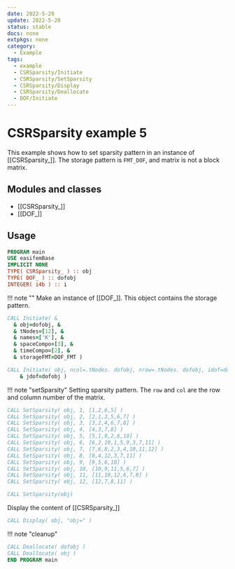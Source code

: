 ```yaml
---
date: 2022-5-20
update: 2022-5-20
status: stable
docs: none
extpkgs: none
category:
  - Example
tags:
  - example
  - CSRSparsity/Initiate
  - CSRSparsity/SetSparsity
  - CSRSparsity/Display
  - CSRSparsity/Deallocate
  - DOF/Initiate
---
```


# CSRSparsity example 5

This example shows how to set sparsity pattern in an instance of [[CSRSparsity_]]. The storage pattern is `FMT_DOF`, and matrix is not a block matrix.

## Modules and classes

- [[CSRSparsity_]]
- [[DOF_]]

## Usage

```fortran
PROGRAM main
USE easifemBase
IMPLICIT NONE
TYPE( CSRSparsity_ ) :: obj
TYPE( DOF_ ) :: dofobj
INTEGER( i4b ) :: i
```

!!! note ""
    Make an instance of [[DOF_]]. This object contains the storage pattern.

```fortran
CALL Initiate( &
  & obj=dofobj, &
  & tNodes=[12], &
  & names=['K'], &
  & spaceCompo=[3], &
  & timeCompo=[2], &
  & storageFMT=DOF_FMT )
```

```fortran
CALL Initiate( obj, ncol=.tNodes. dofobj, nrow=.tNodes. dofobj, idof=dofobj, &
    & jdof=dofobj )
```

!!! note "setSparsity"
    Setting sparsity pattern. The `row` and `col` are the row and column number of the matrix.

```fortran
CALL SetSparsity( obj, 1, [1,2,6,5] )
CALL SetSparsity( obj, 2, [2,1,3,5,6,7] )
CALL SetSparsity( obj, 3, [3,2,4,6,7,8] )
CALL SetSparsity( obj, 4, [4,3,7,8] )
CALL SetSparsity( obj, 5, [5,1,9,2,6,10] )
CALL SetSparsity( obj, 6, [6,2,10,1,5,9,3,7,11] )
CALL SetSparsity( obj, 7, [7,6,8,2,3,4,10,11,12] )
CALL SetSparsity( obj, 8, [8,4,12,3,7,11] )
CALL SetSparsity( obj, 9, [9,5,6,10] )
CALL SetSparsity( obj, 10, [10,9,11,5,6,7] )
CALL SetSparsity( obj, 11, [11,10,12,6,7,8] )
CALL SetSparsity( obj, 12, [12,7,8,11] )
```

```fortran
CALL SetSparsity(obj)
```

Display the content of [[CSRSparsity_]]

```fortran
CALL Display( obj, "obj=" )
```

!!! note "cleanup"

```fortran
CALL Deallocate( dofobj )
CALL Deallocate( obj )
END PROGRAM main
```
